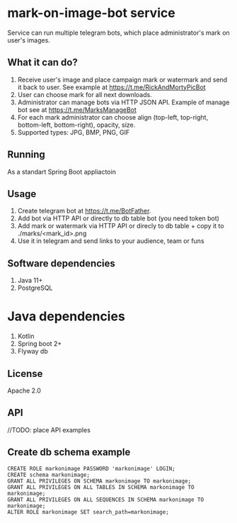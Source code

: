 # mark-on-image-bot service
Service can run multiple telegram bots, which place administrator's mark on user's images.

## What it can do?
1. Receive user's image and place campaign mark or watermark and send it back to user. See example at https://t.me/RickAndMortyPicBot
1. User can choose mark for all next downloads.
1. Administrator can manage bots via HTTP JSON API. Example of manage bot see at https://t.me/MarksManageBot
1. For each mark administrator can choose align (top-left, top-right, bottom-left, bottom-right), opacity, size.
1. Supported types: JPG, BMP, PNG, GIF

## Running
As a standart Spring Boot appliactoin

## Usage 
1. Create telegram bot  at https://t.me/BotFather.
1. Add bot via HTTP API or directly to db table bot (you need token bot)
1. Add mark or watermark via HTTP API or direcly to db table + copy it to ./marks/<mark_id>.png
1. Use it in telegram and send links to your audience, team or funs

## Software dependencies
1. Java 11+
1. PostgreSQL 

# Java dependencies
1. Kotlin
1. Spring boot 2+
1. Flyway db

## License
Apache 2.0

## API
//TODO: place API examples

## Create db schema example

```
CREATE ROLE markonimage PASSWORD 'markonimage' LOGIN;
CREATE schema markonimage;
GRANT ALL PRIVILEGES ON SCHEMA markonimage TO markonimage;
GRANT ALL PRIVILEGES ON ALL TABLES IN SCHEMA markonimage TO markonimage;
GRANT ALL PRIVILEGES ON ALL SEQUENCES IN SCHEMA markonimage TO markonimage;
ALTER ROLE markonimage SET search_path=markonimage;
```
